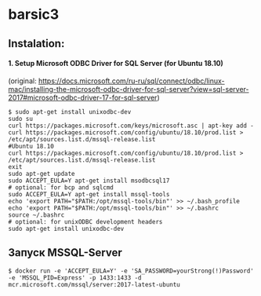 # barsic3
## Instalation:
#### 1. Setup Microsoft ODBC Driver for SQL Server (for Ubuntu 18.10)
(original: https://docs.microsoft.com/ru-ru/sql/connect/odbc/linux-mac/installing-the-microsoft-odbc-driver-for-sql-server?view=sql-server-2017#microsoft-odbc-driver-17-for-sql-server)
```console
$ sudo apt-get install unixodbc-dev
sudo su 
curl https://packages.microsoft.com/keys/microsoft.asc | apt-key add -
curl https://packages.microsoft.com/config/ubuntu/18.10/prod.list > /etc/apt/sources.list.d/mssql-release.list
#Ubuntu 18.10
curl https://packages.microsoft.com/config/ubuntu/18.10/prod.list > /etc/apt/sources.list.d/mssql-release.list
exit
sudo apt-get update
sudo ACCEPT_EULA=Y apt-get install msodbcsql17
# optional: for bcp and sqlcmd
sudo ACCEPT_EULA=Y apt-get install mssql-tools
echo 'export PATH="$PATH:/opt/mssql-tools/bin"' >> ~/.bash_profile
echo 'export PATH="$PATH:/opt/mssql-tools/bin"' >> ~/.bashrc
source ~/.bashrc
# optional: for unixODBC development headers
sudo apt-get install unixodbc-dev
```

## Запуск MSSQL-Server

```console
$ docker run -e 'ACCEPT_EULA=Y' -e 'SA_PASSWORD=yourStrong(!)Password' -e 'MSSQL_PID=Express' -p 1433:1433 -d mcr.microsoft.com/mssql/server:2017-latest-ubuntu
```
